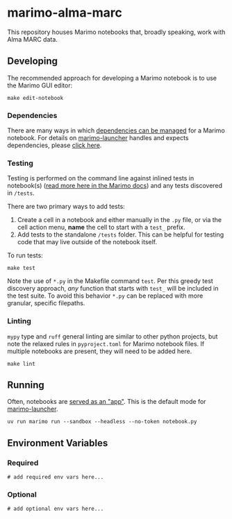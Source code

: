 # marimo-alma-marc

This repository houses Marimo notebooks that, broadly speaking, work with Alma MARC data.

## Developing 

The recommended approach for developing a Marimo notebook is to use the Marimo GUI editor:

```shell
make edit-notebook
```

### Dependencies

There are many ways in which [dependencies can be managed](https://docs.marimo.io/guides/package_management/) for a Marimo notebook.  For details on [marimo-launcher](https://github.com/MITLibraries/marimo-launcher) handles and expects dependencies, please [click here](https://github.com/MITLibraries/marimo-launcher?tab=readme-ov-file#notebook-dependencies).

### Testing

Testing is performed on the command line against inlined tests in notebook(s) ([read more here in the Marimo docs](https://docs.marimo.io/guides/testing/pytest/#testing-at-the-command-line)) and any tests discovered in `/tests`.

There are two primary ways to add tests:

1. Create a cell in a notebook and either manually in the `.py` file, or via the cell action menu, **name** the cell to start with a `test_` prefix.
2. Add tests to the standalone `/tests` folder.  This can be helpful for testing code that may live outside of the notebook itself.

To run tests:

```shell
make test
```

Note the use of `*.py` in the Makefile command `test`.  Per this greedy test discovery approach, _any_ function that starts with `test_` will be included in the test suite.  To avoid this behavior `*.py` can be replaced with more granular, specific filepaths.

### Linting

`mypy` type and `ruff` general linting are similar to other python projects, but note the relaxed rules in `pyproject.toml` for Marimo notebook files.  If multiple notebooks are present, they will need to be added here.

```shell
make lint
```

## Running

Often, notebooks are [served as an "app"](https://docs.marimo.io/guides/apps/).  This is the default mode for [marimo-launcher](https://github.com/MITLibraries/marimo-launcher).

```shell
uv run marimo run --sandbox --headless --no-token notebook.py
```

## Environment Variables

### Required

```shell
# add required env vars here...
```

### Optional

```shell
# add optional env vars here...
```